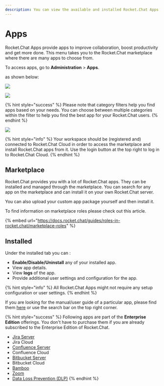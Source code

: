 ```yaml
---
description: You can view the available and installed Rocket.Chat Apps and manage them.
---
```


# Apps

Rocket.Chat Apps provide apps to improve collaboration, boost productivity and get more done. This menu takes you to the Rocket.Chat marketplace where there are many apps to choose from.

To access apps, go to **Administration** > **Apps**.

as shown below:

![](<../../../.gitbook/assets/2021-11-20\_23-29-48 (1) (1) (1) (1) (26).png>)

![](../../../.gitbook/assets/2022-01-28\_00-12-09.png)

{% hint style="success" %}
Please note that category filters help you find apps based on your needs. You can choose between multiple categories within the filter to help you find the best app for your Rocket.Chat users.
{% endhint %}

![](../../../.gitbook/assets/2022-01-28\_00-07-07.png)

{% hint style="info" %}
Your workspace should be (registered and) connected to Rocket.Chat Cloud in order to access the marketplace and install Rocket.Chat apps from it. Use the login button at the top right to log in to Rocket.Chat Cloud.
{% endhint %}

## Marketplace

Rocket.Chat provides you with a lot of Rocket.Chat apps. They can be installed and managed through the marketplace. You can search for any app on the marketplace and can install it on your own Rocket.Chat server.

You can also upload your custom app package yourself and then install it.

To find information on marketplace roles please check out this article.

{% embed url="https://docs.rocket.chat/guides/roles-in-rocket.chat/marketplace-roles" %}

## Installed

Under the installed tab you can :

* **Enable/Disable/Uninstall** any of your installed app.
* View app details.
* View **logs** of the app.
* Provide additional user settings and configuration for the app.

{% hint style="info" %}
All Rocket.Chat Apps might not require any setup configuration or user settings.
{% endhint %}

If you are looking for the manual/user guide of a particular app, please find them [here](https://docs.rocket.chat/guides/rocket-chat-apps) or use the search bar on the top right corner.

{% hint style="success" %}
Following apps are part of the **Enterprise Edition** offerings. You don't have to purchase them if you are already subscribed to the Enterprise Edition of Rocket.Chat.

* [Jira Server](../../app-guides/atlassian/jira-server-integration.md)
* Jira Cloud
* [Confluence Server](../../app-guides/atlassian/confluence-server-integration.md)
* Confluence Cloud
* [Bitbucket Server](../../app-guides/atlassian/bitbucket-server-integration.md)
* Bitbucket Cloud
* [Bamboo](../../app-guides/atlassian/bamboo-integration.md)
* [Zoom](../../app-guides/zoom.md)
* [Data Loss Prevention (DLP)](../../app-guides/data-loss-prevention-dlp-app.md)
{% endhint %}
